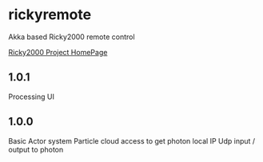 # rickyremote
Akka based Ricky2000 remote control

[Ricky2000 Project HomePage](https://hackaday.io/project/10653-ricky2000)

## 1.0.1
Processing UI

## 1.0.0
Basic Actor system
Particle cloud access to get photon local IP
Udp input / output to photon

